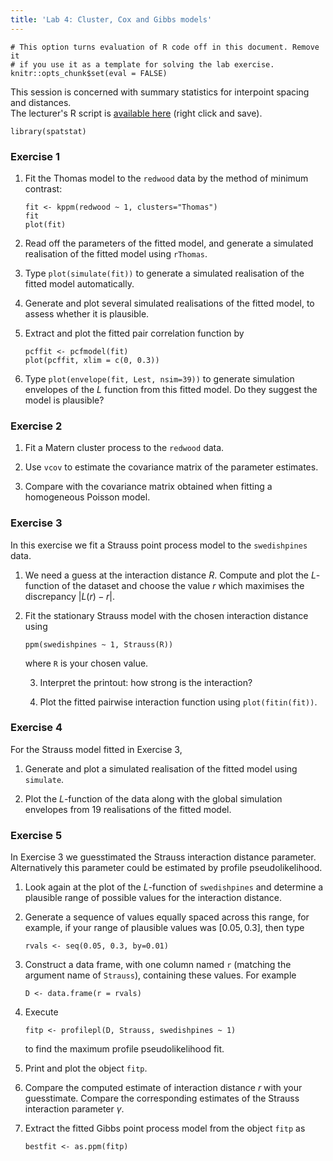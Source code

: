 ```yaml
---
title: 'Lab 4: Cluster, Cox and Gibbs models'
---
```


```{r, include = FALSE}
# This option turns evaluation of R code off in this document. Remove it
# if you use it as a template for solving the lab exercise.
knitr::opts_chunk$set(eval = FALSE)
```

This session is concerned with summary statistics for interpoint
spacing and distances.  
The lecturer's R script is [available here](https://raw.githubusercontent.com/spatstat/useR2015/master/Scripts/script4.R) (right click and save).

```{r include=FALSE}
library(spatstat)
```

### Exercise 1

1.  Fit the Thomas model to the `redwood` data by the
    method of minimum contrast:
    ```{r}
    fit <- kppm(redwood ~ 1, clusters="Thomas")
    fit
    plot(fit)
    ```

2.  Read off the parameters of the fitted model, and generate a
    simulated realisation of the fitted model using `rThomas`.

3.  Type `plot(simulate(fit))` to generate a simulated realisation
    of the fitted model automatically.

4.  Generate and plot several simulated realisations of the fitted
    model, to assess whether it is plausible.

5.  Extract and plot the fitted pair correlation function by
    ```{r}
    pcffit <- pcfmodel(fit)
    plot(pcffit, xlim = c(0, 0.3))
    ```

6.  Type `plot(envelope(fit, Lest, nsim=39))` to generate simulation
    envelopes of the $L$ function from this fitted model. Do they
    suggest the model is plausible?

### Exercise 2

1.  Fit a Matern cluster process to the `redwood` data.

2.  Use `vcov` to estimate the covariance matrix of the parameter estimates.

3.  Compare with the covariance matrix obtained when fitting a homogeneous Poisson model.

### Exercise 3

In this exercise we fit a Strauss point process model to
the `swedishpines` data.

1.  We need a guess at the interaction distance $R$. Compute and
    plot the $L$-function of the dataset and choose the value $r$
    which maximises the discrepancy $|L(r)-r|$.

2.  Fit the stationary Strauss model with the chosen interaction
    distance using
    ```{r}
    ppm(swedishpines ~ 1, Strauss(R))
    ```
    where `R` is your chosen value.

    3.  Interpret the printout: how strong is the interaction?

    4.  Plot the fitted pairwise interaction function using
        `plot(fitin(fit))`.

### Exercise 4

For the Strauss model fitted in Exercise 3, 

1.  Generate and plot a simulated realisation of the fitted model
    using `simulate`.

2.  Plot the $L$-function of the data along with the global
    simulation envelopes from 19 realisations of the fitted model.

### Exercise 5

In Exercise 3 we guesstimated the Strauss interaction distance 
parameter. Alternatively this parameter could be estimated by 
profile pseudolikelihood.

1.  Look again at the plot of the $L$-function of
    `swedishpines` and determine a plausible range of
    possible values for the interaction distance.

2.  Generate a sequence of values equally spaced across this range,
    for example, if your range of plausible values was
    $[0.05, 0.3]$, then type
    ```{r}
    rvals <- seq(0.05, 0.3, by=0.01)
    ```

3.  Construct a data frame, with one column named `r`
    (matching the argument name of `Strauss`), containing
    these values. For example
    ```{r}
    D <- data.frame(r = rvals)
    ```

4.  Execute
    ```{r}
    fitp <- profilepl(D, Strauss, swedishpines ~ 1)
    ```
    to find the maximum profile pseudolikelihood fit.

5.  Print and plot the object `fitp`.

6.  Compare the computed estimate of interaction distance $r$ with
    your guesstimate. Compare the corresponding estimates of the
    Strauss interaction parameter $\gamma$.

7.  Extract the fitted Gibbs point process model from the object
    `fitp` as 
    ```{r}
    bestfit <- as.ppm(fitp)
    ```



